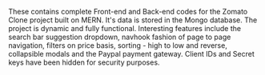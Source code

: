 These contains complete Front-end and Back-end codes for the Zomato Clone project built on MERN. 
It's data is stored in the Mongo database. The project is dynamic and fully functional. Interesting features include the search bar suggestion dropdown, 
navhook fashion of page to page navigation, filters on price basis, sorting - high to low and reverse, collapsible modals and the Paypal payment gateway. 
Client IDs and Secret keys have been hidden for security purposes.
